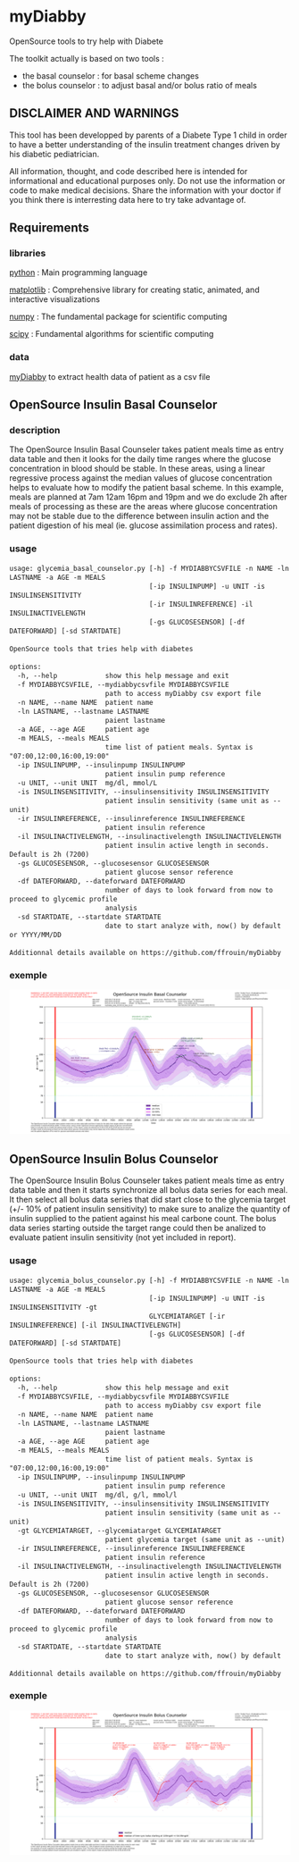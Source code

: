 # myDiabby
OpenSource tools to try help with Diabete

The toolkit actually is based on two tools :
  - the basal counselor : for basal scheme changes
  - the bolus counselor : to adjust basal and/or bolus ratio of meals

## DISCLAIMER AND WARNINGS

This tool has been developped by parents of a Diabete Type 1 child in order to have a better understanding of the insulin treatment changes driven by his diabetic pediatrician.

All information, thought, and code described here is intended for informational and educational purposes only. Do not use the information or code to make medical decisions. Share the information with your doctor if you think there is interresting data here to try take advantage of.

## Requirements

### libraries

[python](https://www.python.org/) : Main programming language

[matplotlib](https://matplotlib.org/) : Comprehensive library for creating static, animated, and interactive visualizations

[numpy](https://numpy.org/) : The fundamental package for scientific computing

[scipy](https://scipy.org/) : Fundamental algorithms for scientific computing

### data

[myDiabby](https://app.mydiabby.com/dt/#/login) to extract health data of patient as a csv file

## OpenSource Insulin Basal Counselor

### description
The OpenSource Insulin Basal Counseler takes patient meals time as entry data table and then it looks for the daily time ranges where the glucose
concentration in blood should be stable. In these areas, using a linear regressive process against the median values of glucose concentration
helps to evaluate how to modify the patient basal scheme. In this example, meals are planned at 7am 12am 16pm and 19pm and we do exclude
2h after meals of processing as these are the areas where glucose concentration may not be stable due to the difference between insulin action
and the patient digestion of his meal (ie. glucose assimilation process and rates).

### usage

```
usage: glycemia_basal_counselor.py [-h] -f MYDIABBYCSVFILE -n NAME -ln LASTNAME -a AGE -m MEALS
                                   [-ip INSULINPUMP] -u UNIT -is INSULINSENSITIVITY
                                   [-ir INSULINREFERENCE] -il INSULINACTIVELENGTH
                                   [-gs GLUCOSESENSOR] [-df DATEFORWARD] [-sd STARTDATE]

OpenSource tools that tries help with diabetes

options:
  -h, --help            show this help message and exit
  -f MYDIABBYCSVFILE, --mydiabbycsvfile MYDIABBYCSVFILE
                        path to access myDiabby csv export file
  -n NAME, --name NAME  patient name
  -ln LASTNAME, --lastname LASTNAME
                        paient lastname
  -a AGE, --age AGE     patient age
  -m MEALS, --meals MEALS
                        time list of patient meals. Syntax is "07:00,12:00,16:00,19:00"
  -ip INSULINPUMP, --insulinpump INSULINPUMP
                        patient insulin pump reference
  -u UNIT, --unit UNIT  mg/dl, mmol/L
  -is INSULINSENSITIVITY, --insulinsensitivity INSULINSENSITIVITY
                        patient insulin sensitivity (same unit as --unit)
  -ir INSULINREFERENCE, --insulinreference INSULINREFERENCE
                        patient insulin reference
  -il INSULINACTIVELENGTH, --insulinactivelength INSULINACTIVELENGTH
                        patient insulin active length in seconds. Default is 2h (7200)
  -gs GLUCOSESENSOR, --glucosesensor GLUCOSESENSOR
                        patient glucose sensor reference
  -df DATEFORWARD, --dateforward DATEFORWARD
                        number of days to look forward from now to proceed to glycemic profile
                        analysis
  -sd STARTDATE, --startdate STARTDATE
                        date to start analyze with, now() by default or YYYY/MM/DD

Additionnal details available on https://github.com/ffrouin/myDiabby
```

### exemple
![OpenSource Insulin Counselor](20230126_OpenSource_Insulin_Basal_Counselor.png)

## OpenSource Insulin Bolus Counselor
The OpenSource Insulin Bolus Counseler takes patient meals time as entry data table and then it starts synchronize all bolus data series for each meal.
It then select all bolus data series that did start close to the glycemia target (+/- 10% of patient insulin sensitivity) to make sure to analize
the quantity of insulin supplied to the patient against his meal carbone count. The bolus data series starting outside the target range could then
be analized to evaluate patient insulin sensitivity (not yet included in report).

### usage
```
usage: glycemia_bolus_counselor.py [-h] -f MYDIABBYCSVFILE -n NAME -ln LASTNAME -a AGE -m MEALS
                                   [-ip INSULINPUMP] -u UNIT -is INSULINSENSITIVITY -gt
                                   GLYCEMIATARGET [-ir INSULINREFERENCE] [-il INSULINACTIVELENGTH]
                                   [-gs GLUCOSESENSOR] [-df DATEFORWARD] [-sd STARTDATE]

OpenSource tools that tries help with diabetes

options:
  -h, --help            show this help message and exit
  -f MYDIABBYCSVFILE, --mydiabbycsvfile MYDIABBYCSVFILE
                        path to access myDiabby csv export file
  -n NAME, --name NAME  patient name
  -ln LASTNAME, --lastname LASTNAME
                        paient lastname
  -a AGE, --age AGE     patient age
  -m MEALS, --meals MEALS
                        time list of patient meals. Syntax is "07:00,12:00,16:00,19:00"
  -ip INSULINPUMP, --insulinpump INSULINPUMP
                        patient insulin pump reference
  -u UNIT, --unit UNIT  mg/dl, g/l, mmol/l
  -is INSULINSENSITIVITY, --insulinsensitivity INSULINSENSITIVITY
                        patient insulin sensitivity (same unit as --unit)
  -gt GLYCEMIATARGET, --glycemiatarget GLYCEMIATARGET
                        patient glycemia target (same unit as --unit)
  -ir INSULINREFERENCE, --insulinreference INSULINREFERENCE
                        patient insulin reference
  -il INSULINACTIVELENGTH, --insulinactivelength INSULINACTIVELENGTH
                        patient insulin active length in seconds. Default is 2h (7200)
  -gs GLUCOSESENSOR, --glucosesensor GLUCOSESENSOR
                        patient glucose sensor reference
  -df DATEFORWARD, --dateforward DATEFORWARD
                        number of days to look forward from now to proceed to glycemic profile
                        analysis
  -sd STARTDATE, --startdate STARTDATE
                        date to start analyze with, now() by default

Additionnal details available on https://github.com/ffrouin/myDiabby

```

### exemple
![OpenSource Insulin Counselor](20230126_OpenSource_Insulin_Bolus_Counselor.png)

